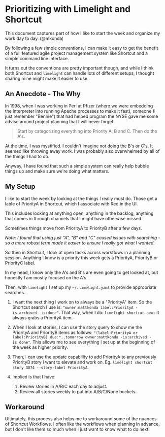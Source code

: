# Prioritizing with Limelight and Shortcut

This document captures part of how I like to start the
week and organize my work day to day.  (@mkonda)

By following a few simple conventions, I can make it
easy to get the benefit of a full featured agile project
management system like Shortcut and a simple command line
interface.

It turns out the conventions are pretty important though,
and while I think both Shortcut and `limelight` can handle
lots of different setups, I thought sharing mine might
make it easier to use.

## An Anecdote - The Why

In 1998, when I was working in Perl at Pfizer (where we were embedding the interpreter into running Apache processes to
make it fast), someone (I just remember "Bennie") that had
helped program the NYSE gave me some advise around project planning that I will never forget.

>Start by categorizing everything into Priority A, B and C.
>Then do the A's.

At the time, I was mystified.  I couldn't imagine not doing
the B's or C's.  It seemed like throwing away work.  I was
probably also overwhelmed by all of the things I had to do.

Anyway, I have found that such a simple system can really
help bubble things up and make sure we're doing what matters.

## My Setup

I like to start the week by looking at the things I really
must do.  Those get a lable of PriorityA in Shortcut, which
I associate with Red in the UI.

This includes looking at anything open, anything in the
backlog, anything that comes in through channels that I
might have otherwise missed.

Sometimes things move from PriorityA to PriorityB after
a few days.

*Note:  I found that using just "A", "B" and "C" caused
issues with searching - so a more robust term made it
easier to ensure I really got what I wanted.*

So then in Shortcut, I look at open tasks across workflows
in a planning session.  Anything I know is a priority this
week gets a PriorityA, PriorityB or PriorityC label.

In my head, I know only the A's and B's are even going to
get looked at, but honestly I am mostly focused on the A's.

Then, with `limelight` I set up my `~/.limelight.yaml` to provide appropriate searches.

1. I want the next thing I work on to always be a "PriorityA" item.  So the Shortcut search I use is:  `"owner:mattkonda label:PriorityA -is:archived -is:done"`.  That way, when I do:
`limelight shortcut next` it always grabs a PriorityA item.

1. When I look at stories, I can use the story query to show
me the PriorityA and PriorityB items as follows:  `"(label:PriorityA or label:PriorityB) due:*..tomorrow owner:mattkonda -is:archived -is:done"`.  This allows me to
see everything I set up at the beginning of the week as higher
priority.

1. Then, I can use the update capability to add PriorityA to
any previously PriorityB story I want to elevate and work on.
Eg. `limelight shortcut story 3874 --story-label PriorityA`.

1. Implied is that I have:

    1. Review stories in A/B/C each day to adjust.
    1. Review all stories weekly to put into A/B/C/None buckets.

## Workaround

Ultimately, this process also helps me to workaround some of the nuances
of Shortcut Workflows.  I often like the workflows when planning in advance,
but I don't like them so much when I just want to know what to do next!
